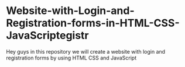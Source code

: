 # Website-with-Login-and-Registration-forms-in-HTML-CSS-JavaScriptegistr
Hey guys in this repository we will create a website with login and registration forms by using HTML CSS and JavaScript
